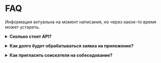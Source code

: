 # FAQ
Информация актуальна на момент написания, но через какое-то время может устареть.

<a name="api_payment"></a>
<details><summary><strong>Сколько стоит API?</strong></summary>

Для уточнения стоимости API Вам необходимо обратиться к Вашему персональному менеджеру или позвонить по телефону: 
+7 495 974-64-27 (для Москвы и Подмосковья),  
+7 812 458-45-45 (для Санкт-Петербурга),  
8 800 100-64-27 (для регионов России),
+375 17 336 03 02, +375 33 336 03 02 (для Республики Беларусь).
</details>

<a name="speed_request"></a>
<details><summary><strong>Как долго будет обрабатываться заявка на приложение?</strong></summary>

Заявка на создание приложения должна пройти проверку нескольких отделов, 
этот процесс может занимать до 15 рабочих дней (это явно указано на форме регистрации). 
Мы можем предоставить информацию о статусе заявки, но не влиять на скорость/обсуждение/результат.
</details>

<a name="invitation_from_negotiation"></a>
<details><summary><strong>Как пригласить соискателя на собеседование?</strong></summary>

### Вариант 1. Соискатель уже откликнулся на вашу вакансию
1. Для приглашения соискателя на собеседование необходимо получить список [коллекций и работодательских состояний откликов/приглашений по вакансии](employer_negotiations.md#collections):

```
GET /negotiations?vacancy_id={vacancy_id}
```
где vacancy_id - id вакансии, для которой есть отклики

#### Ответ

```json
{
    "collections": [
        {
            "id": "response",
            "name": "Неразобранные",
            "description": "Описание коллекции",
            "url": "https://api.hh.ru/negotiations/response?vacancy_id=123456",
             ...
        }
         ...
    ]
     ...
}
```
2. Затем нужно сделать `GET` запрос по урлу, из поля `colletions[].url` из нужной коллекции.

в данном примере:
```
GET /negotiations/response?vacancy_id=123456
```
В ответ вернутся действия (`actions`), которые можно совершить с откликом (в примере: из коллекции response).
#### Ответ

```json
{
    "actions": [
        {
            "id": "interview",
            "enabled": true,
            "method": "PUT",
            "url": "https://api.hh.ru/negotiations/interview/123456789",
            "arguments": [
                        {
                            "id": "message",
                            "required": true,
                            "required_arguments": []
                        }
                        ...
            ]
            ...
        }
         ...
    ]
     ...
}
```
3. Для совершения действия по отклику/приглашению необходимо выполнить запрос из списка `actions`, передав аргументы, содержащиеся в поле `arguments`.

в данном примере:
```
PUT /negotiations/interview/123456789?message=new_msg
```

Таким образом, пользователь получит сообщение в ответ на свой отклик и будет приглашен на интервью.

### Вариант 2. Приглашение соискателя, который не откликнулся на вакансию
1. Для создания приглашения необходимо запросить вакансии работодателя, применимые к выбранному резюме.
Получить эту информацию можно в [списке вакансий работодателя](employer_vacancies_for_invitation.md):
```
GET /employers/{employer_id}/vacancies/active?resume_id={resume_id}
```
#### Ответ

```json
{
    "items": [
        {
            "negotiations_actions": [
                {
                    "id": "phone_interview",
                    "name": "Телефонное интервью",
                    "enabled": true,
                    "method": "POST",
                    "url": "https://api.hh.ru/negotiations/phone_interview",
                    "arguments": [
                        {
                            "id": "resume_id",
                            "required": true,
                            "required_arguments": []
                        },
                        {
                            "id": "vacancy_id",
                            "required": true,
                            "required_arguments": []
                        },
                        {
                            "id": "message",
                            "required": true,
                            "required_arguments": []
                        }
                        ...
                    ]
                    ...
                }
            ]
             ...
        }
    ]
     ...
}
```
2. Выбрать действие, которое необходимо осуществить (`negotiations_actions`), и выполнить его, послав запрос и передав аргументы, содержащиеся в поле `arguments`

в данном примере:
```
POST /negotiations/phone_interview?resume_id=123456&vacancy_id=654321&message=new_msg
```

Таким образом, соискатель получит сообщение и будет приглашен на телефонное интервью.

Аналогично можно выполнить любые доступные для работодателя действия с откликом.
</details>
